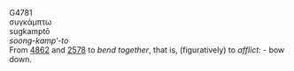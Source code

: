 <body>
  <p>G4781<br>  συγκάμπτω  <br> sugkamptō  <br><i>soong-kamp‘-to </i><br>From <a href="g4862.htm">4862</a> and <a href="g2578.htm">2578</a>  to <i>bend</i> <i>together</i>, that is, (figuratively) to <i>afflict:</i> - bow down.<br></p>
 </body>